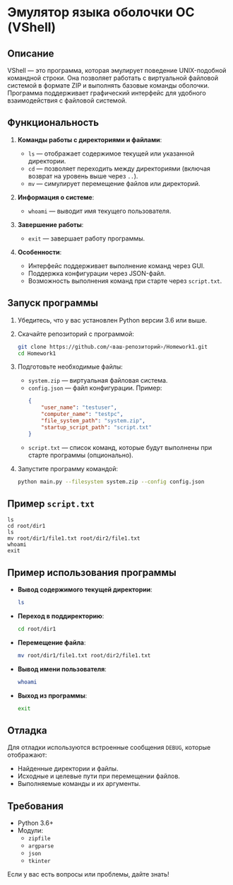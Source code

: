 
# Эмулятор языка оболочки ОС (VShell)

## Описание
VShell — это программа, которая эмулирует поведение UNIX-подобной командной строки. Она позволяет работать с виртуальной файловой системой в формате ZIP и выполнять базовые команды оболочки. Программа поддерживает графический интерфейс для удобного взаимодействия с файловой системой.

## Функциональность
1. **Команды работы с директориями и файлами**:
   - `ls` — отображает содержимое текущей или указанной директории.
   - `cd` — позволяет переходить между директориями (включая возврат на уровень выше через `..`).
   - `mv` — симулирует перемещение файлов или директорий.

2. **Информация о системе**:
   - `whoami` — выводит имя текущего пользователя.

3. **Завершение работы**:
   - `exit` — завершает работу программы.

4. **Особенности**:
   - Интерфейс поддерживает выполнение команд через GUI.
   - Поддержка конфигурации через JSON-файл.
   - Возможность выполнения команд при старте через `script.txt`.

## Запуск программы
1. Убедитесь, что у вас установлен Python версии 3.6 или выше.
2. Скачайте репозиторий с программой:
   ```bash
   git clone https://github.com/<ваш-репозиторий>/Homework1.git
   cd Homework1
   ```
3. Подготовьте необходимые файлы:
   - `system.zip` — виртуальная файловая система.
   - `config.json` — файл конфигурации. Пример:
     ```json
     {
         "user_name": "testuser",
         "computer_name": "testpc",
         "file_system_path": "system.zip",
         "startup_script_path": "script.txt"
     }
     ```
   - `script.txt` — список команд, которые будут выполнены при старте программы (опционально).

4. Запустите программу командой:
   ```bash
   python main.py --filesystem system.zip --config config.json
   ```

## Пример `script.txt`
```plaintext
ls
cd root/dir1
ls
mv root/dir1/file1.txt root/dir2/file1.txt
whoami
exit
```

## Пример использования программы
- **Вывод содержимого текущей директории**:
  ```bash
  ls
  ```
- **Переход в поддиректорию**:
  ```bash
  cd root/dir1
  ```
- **Перемещение файла**:
  ```bash
  mv root/dir1/file1.txt root/dir2/file1.txt
  ```
- **Вывод имени пользователя**:
  ```bash
  whoami
  ```
- **Выход из программы**:
  ```bash
  exit
  ```

## Отладка
Для отладки используются встроенные сообщения `DEBUG`, которые отображают:
- Найденные директории и файлы.
- Исходные и целевые пути при перемещении файлов.
- Выполняемые команды и их аргументы.

## Требования
- Python 3.6+
- Модули:
  - `zipfile`
  - `argparse`
  - `json`
  - `tkinter`

Если у вас есть вопросы или проблемы, дайте знать!
